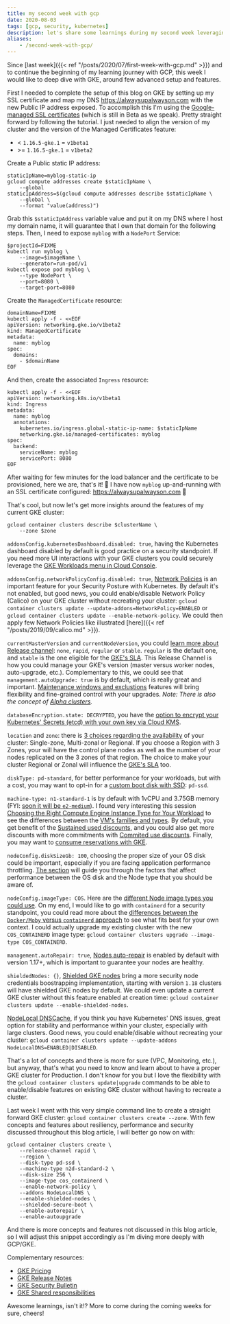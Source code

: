 ```yaml
---
title: my second week with gcp
date: 2020-08-03
tags: [gcp, security, kubernetes]
description: let's share some learnings during my second week leveraging gcp, focused on gke
aliases:
    - /second-week-with-gcp/
---
```

Since [last week]({{< ref "/posts/2020/07/first-week-with-gcp.md" >}}) and to continue the beginning of my learning journey with GCP, this week I would like to deep dive with GKE, around few advanced setup and features.

First I needed to complete the setup of this blog on GKE by setting up my SSL certificate and map my DNS https://alwaysupalwayson.com with the new Public IP address exposed. To accomplish this I'm using the [Google-managed SSL certificates](https://cloud.google.com/kubernetes-engine/docs/how-to/managed-certs) (which is still in Beta as we speak). Pretty straight forward by following the tutorial. I just needed to align the version of my cluster and the version of the Managed Certificates feature:
- < `1.16.5-gke.1` = `v1beta1`
- \>= `1.16.5-gke.1` = `v1beta2`

Create a Public static IP address:
```
staticIpName=myblog-static-ip
gcloud compute addresses create $staticIpName \
    --global
staticIpAddress=$(gcloud compute addresses describe $staticIpName \
    --global \
    --format "value(address)")
```
Grab this `$staticIpAddress` variable value and put it on my DNS where I host my domain name, it will guarantee that I own that domain for the following steps.
Then, I need to expose `myblog` with a `NodePort` Service:
```
$projectId=FIXME
kubectl run myblog \
    --image=$imageName \
    --generator=run-pod/v1
kubectl expose pod myblog \
    --type NodePort \
    --port=8080 \
    --target-port=8080
```
Create the `ManagedCertificate` resource:
```
domainName=FIXME
kubectl apply -f - <<EOF
apiVersion: networking.gke.io/v1beta2
kind: ManagedCertificate
metadata:
  name: myblog
spec:
  domains:
    - $domainName
EOF
```
And then, create the associated `Ingress` resource:
```
kubectl apply -f - <<EOF
apiVersion: networking.k8s.io/v1beta1
kind: Ingress
metadata:
  name: myblog
  annotations:
    kubernetes.io/ingress.global-static-ip-name: $staticIpName
    networking.gke.io/managed-certificates: myblog
spec:
  backend:
    serviceName: myblog
    servicePort: 8080
EOF
```
After waiting for few minutes for the load balancer and the certificate to be provisioned, here we are, that's it! :metal: I have now `myblog` up-and-running with an SSL certificate configured: https://alwaysupalwayson.com :rocket:


That's cool, but now let's get more insights around the features of my current GKE cluster:
```
gcloud container clusters describe $clusterName \
    --zone $zone
```

`addonsConfig.kubernetesDashboard.disabled: true`, having the Kubernetes dashboard disabled by default is good practice on a security standpoint. If you need more UI interactions with your GKE clusters you could securely leverage the [GKE Workloads menu in Cloud Console](https://cloud.google.com/kubernetes-engine/docs/how-to/deploying-workloads-overview#console).

`addonsConfig.networkPolicyConfig.disabled: true`, [Network Policies](https://cloud.google.com/kubernetes-engine/docs/how-to/network-policy) is an important feature for your Security Posture with Kubernetes. By default it's not enabled, but good news, you could enable/disable Network Policy (Calico) on your GKE cluster without recreating your cluster: `gcloud container clusters update --update-addons=NetworkPolicy=ENABLED` or `gcloud container clusters update --enable-network-policy`. We could then apply few Network Policies like illustrated [here]({{< ref "/posts/2019/09/calico.md" >}}).

`currentMasterVersion` and `currentNodeVersion`, you could [learn more about Release channel](https://cloud.google.com/kubernetes-engine/docs/concepts/release-channels): `none`, `rapid`, `regular` or `stable`. `regular` is the default one, and `stable` is the one eligible for the [GKE's SLA](https://cloud.google.com/kubernetes-engine/sla). This Release Channel is how you could manage your GKE's version (master versus worker nodes, auto-upgrade, etc.). Complementary to this, we could see that `management.autoUpgrade: true` is by default, which is really great and important. [Maintenance windows and exclustions](https://cloud.google.com/kubernetes-engine/docs/concepts/maintenance-windows-and-exclusions) features will bring flexibility and fine-grained control with your upgrades.
_Note: There is also the concept of [Alpha clusters](https://cloud.google.com/kubernetes-engine/docs/concepts/alpha-clusters)._

`databaseEncryption.state: DECRYPTED`, you have the [option to encrypt your Kubernetes' Secrets (etcd) with your own key via Cloud KMS](https://cloud.google.com/kubernetes-engine/docs/how-to/encrypting-secrets).

`location` and `zone`: there is [3 choices regarding the availability](https://cloud.google.com/kubernetes-engine/docs/concepts/types-of-clusters#availability) of your cluster: Single-zone, Multi-zonal or Regional. If you choose a Region with 3 Zones, your will have the control plane nodes as well as the number of your nodes replicated on the 3 zones of that region. The choice to make your cluster Regional or Zonal will influence the [GKE's SLA](https://cloud.google.com/kubernetes-engine/sla) too.

`diskType: pd-standard`, for better performance for your workloads, but with a cost, you may want to opt-in for a [custom boot disk with SSD](https://cloud.google.com/kubernetes-engine/docs/how-to/custom-boot-disks): `pd-ssd`.

`machine-type: n1-standard-1` is by default with 1vCPU and 3.75GB memory (FYI: [soon it will be `e2-medium`](https://cloud.google.com/kubernetes-engine/docs/release-notes#july_28_2020_r25)). I found very interesting this session [Choosing the Right Compute Engine Instance Type for Your Workload](https://cloud.withgoogle.com/next/sf/sessions?session=CMP102) to see the differences between the [VM's families and types](https://cloud.google.com/compute/docs/machine-types). By default, you get benefit of the [Sustained used discounts](https://cloud.google.com/compute/docs/sustained-use-discounts), and you could also get more discounts with more commitments with [Commited use discounts](https://cloud.google.com/compute/docs/instances/signing-up-committed-use-discounts). Finally, you may want to [consume reservations with GKE](https://cloud.google.com/kubernetes-engine/docs/how-to/consuming-reservations).

`nodeConfig.diskSizeGb: 100`, choosing the proper size of your OS disk could be important, especially if you are facing application performance throttling. [The section](https://cloud.google.com/compute/docs/disks/performance#performance_factors) will guide you through the factors that affect performance between the OS disk and the Node type that you should be aware of.

`nodeConfig.imageType: COS`. Here are the [different Node image types you could use](https://cloud.google.com/kubernetes-engine/docs/how-to/node-images). On my end, I would like to go with `containerd` for a security standpoint, you could read more about the [differences between the `Docker/Moby` versus `containerd` approach](https://cloud.google.com/kubernetes-engine/docs/concepts/using-containerd) to see what fits best for your own context. I could actually upgrade my existing cluster with the new `COS_CONTAINERD` image type: `gcloud container clusters upgrade --image-type COS_CONTAINERD`.

`management.autoRepair: true`, [Nodes auto-repair](https://cloud.google.com/kubernetes-engine/docs/how-to/node-auto-repair) is enabled by default with version 1.17+, which is important to guarantee your nodes are healthy.

`shieldedNodes: {}`, [Shielded GKE nodes](https://cloud.google.com/kubernetes-engine/docs/how-to/shielded-gke-nodes) bring a more security node credentials boostrapping implementation, starting with version `1.18` clusters will have shielded GKE nodes by default. We could even update a current GKE cluster without this feature enabled at creation time: `gcloud container clusters update --enable-shielded-nodes`.

[NodeLocal DNSCache](https://cloud.google.com/kubernetes-engine/docs/how-to/nodelocal-dns-cache), if you think you have Kubernetes' DNS issues, great option for stability and performance within your cluster, especially with large clusters. Good news, you could enable/disable without recreating your cluster: `gcloud container clusters update --update-addons NodeLocalDNS=ENABLED|DISABLED`.

That's a lot of concepts and there is more for sure (VPC, Monitoring, etc.), but anyway, that's what you need to know and learn about to have a proper GKE cluster for Production. I don't know for you but I love the flexibility with the `gcloud container clusters update|upgrade` commands to be able to enable/disable features on existing GKE cluster without having to recreate a cluster.

Last week I went with this very simple command line to create a straight forward GKE cluster: `gcloud container clusters create --zone`. With few concepts and features about resiliency, performance and security discussed throughout this blog article, I will better go now on with:
```
gcloud container clusters create \
    --release-channel rapid \
    --region \
    --disk-type pd-ssd \
    --machine-type n2d-standard-2 \
    --disk-size 256 \
    --image-type cos_containerd \
    --enable-network-policy \
    --addons NodeLocalDNS \
    --enable-shielded-nodes \
    --shielded-secure-boot \
    --enable-autorepair \
    --enable-autoupgrade
```
And there is more concepts and features not discussed in this blog article, so I will adjust this snippet accordingly as I'm diving more deeply with GCP/GKE.

Complementary resources:
- [GKE Pricing](https://cloud.google.com/kubernetes-engine/pricing)
- [GKE Release Notes](https://cloud.google.com/kubernetes-engine/docs/release-notes)
- [GKE Security Bulletin](https://cloud.google.com/kubernetes-engine/docs/security-bulletins)
- [GKE Shared responsibilities](https://cloud.google.com/kubernetes-engine/docs/concepts/control-plane-security)

Awesome learnings, isn't it!? More to come during the coming weeks for sure, cheers!
